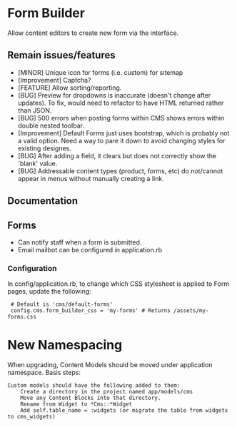 # Form Builder

Allow content editors to create new form via the interface.

## Remain issues/features

* [MINOR] Unique icon for forms (i.e. custom) for sitemap
* [Improvement] Captcha?
* [FEATURE] Allow sorting/reporting.
* [BUG] Preview for dropdowns is inaccurate (doesn't change after updates). To fix, would need to refactor to have HTML returned rather than JSON.
* [BUG] 500 errors when posting forms within CMS shows errors within double nested toolbar.
* [Improvement] Default Forms just uses bootstrap, which is probably not a valid option. Need a way to pare it down to avoid changing styles for existing designes.
* [BUG] After adding a field, it clears but does not correctly show the 'blank' value.
* [BUG] Addressable content types (product, forms, etc) do not/cannot appear in menus without manually creating a link.

## Documentation

## Forms

* Can notify staff when a form is submitted.
* Email mailbot can be configured in application.rb

### Configuration

In config/application.rb, to change which CSS stylesheet is applied to Form pages, update the following:

```
 # Default is 'cms/default-forms'
 config.cms.form_builder_css = 'my-forms' # Returns /assets/my-forms.css
```

# New Namespacing

When upgrading, Content Models should be moved under application namespace. Basis steps:

    Custom models should have the following added to them:
        Create a directory in the project named app/models/cms
        Move any Content Blocks into that directory.
        Rename from Widget to *Cms::*Widget
        Add self.table_name = :widgets (or migrate the table from widgets to cms_widgets)

